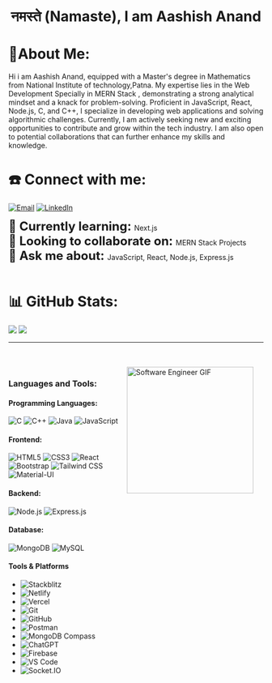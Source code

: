 <h1 align="center">नमस्ते (Namaste), I am Aashish Anand</h1>

# 💫About Me:

Hi i am Aashish Anand, equipped with a Master's degree in Mathematics from National Institute of technology,Patna. My expertise lies in the Web Development Specially in MERN Stack , demonstrating a strong analytical mindset and a knack for problem-solving. Proficient in JavaScript, React, Node.js, C, and C++, I specialize in developing web applications and solving algorithmic challenges. Currently, I am actively seeking new and exciting opportunities to contribute and grow within the tech industry. I am also open to potential collaborations that can further enhance my skills and knowledge.
# ☎️ Connect with me:
<p align="">
  <a href="mailto:aashishanand649@gmail.com"><img src="https://img.shields.io/badge/Email-D14836?style=flat&logo=gmail&logoColor=white" alt="Email"></a>
  <a href="https://www.linkedin.com/in/aashish-anand-07934822a/"><img src="https://img.shields.io/badge/LinkedIn-0077B5?style=flat&logo=linkedin&logoColor=white" alt="LinkedIn"></a>
</p>

<div align="left">
  <strong><span style="font-size: x-large;">🌱  Currently learning: </span></strong> Next.js
  <br>
  <strong><span style="font-size: x-large;">👯 Looking to collaborate on: </span></strong> MERN Stack Projects
  <br>
  <strong><span style="font-size: x-large;">💬 Ask me about: </span></strong> JavaScript, React, Node.js, Express.js
</div>

<br>

# 📊 GitHub Stats:
![](http://github-profile-summary-cards.vercel.app/api/cards/profile-details?username=aashish649&theme=dark)
![](http://github-profile-summary-cards.vercel.app/api/cards/repos-per-language?username=aashish649&theme=dark)
[](http://github-profile-summary-cards.vercel.app/api/cards/stats?username=aashish649&theme=dark)

---



<br>
<br>


<div align="left">
  <img align="right" height="250" style="margin-right: 20px;" src="https://media.giphy.com/media/qgQUggAC3Pfv687qPC/giphy.gif" alt="Software Engineer GIF" />
</div>




<div align="left">
<h3 align="left">Languages and Tools:</h3>

<h4 align="left">Programming Languages:</h4>
<p align="left">
  <img src="https://img.shields.io/badge/C-00599C?style=for-the-badge&logo=c&logoColor=white" alt="C"/>
  <img src="https://img.shields.io/badge/C++-00599C?style=for-the-badge&logo=cplusplus&logoColor=white" alt="C++"/>
  <img src="https://img.shields.io/badge/Java-007396?style=for-the-badge&logo=java&logoColor=white" alt="Java"/>
  <img src="https://img.shields.io/badge/JavaScript-F7DF1E?style=for-the-badge&logo=javascript&logoColor=black" alt="JavaScript"/>
</p>

<h4 align="left">Frontend:</h4>
<p align="left">
  <img src="https://img.shields.io/badge/HTML5-E34F26?style=for-the-badge&logo=html5&logoColor=white" alt="HTML5"/>
  <img src="https://img.shields.io/badge/CSS3-1572B6?style=for-the-badge&logo=css3&logoColor=white" alt="CSS3"/>
  <img src="https://img.shields.io/badge/React-61DAFB?style=for-the-badge&logo=react&logoColor=white" alt="React"/>
  <img src="https://img.shields.io/badge/Bootstrap-563D7C?style=for-the-badge&logo=bootstrap&logoColor=white" alt="Bootstrap"/>
  <img src="https://img.shields.io/badge/Tailwind_CSS-38B2AC?style=for-the-badge&logo=tailwind-css&logoColor=white" alt="Tailwind CSS"/>
  <img src="https://img.shields.io/badge/Material--UI-007FFF?style=for-the-badge&logo=mui&logoColor=white" alt="Material-UI"/>

</p>

<h4 align="left">Backend:</h4>
<p align="left">
  <img src="https://img.shields.io/badge/Node.js-339933?style=for-the-badge&logo=node.js&logoColor=white" alt="Node.js"/>
  <img src="https://img.shields.io/badge/Express.js-000000?style=for-the-badge&logo=express&logoColor=white" alt="Express.js"/>
</p>

<h4 align="left">Database:</h4>
<p align="left">
  <img src="https://img.shields.io/badge/MongoDB-47A248?style=for-the-badge&logo=mongodb&logoColor=white" alt="MongoDB"/>
  <img src="https://img.shields.io/badge/MySQL-4479A1?style=for-the-badge&logo=mysql&logoColor=white" alt="MySQL"/>
</p>

<h4 align="left">Tools & Platforms</h4>
<p align="left">


- <img src="https://img.shields.io/badge/Stackblitz-1389FD.svg?style=for-the-badge&logo=stackblitz&logoColor=white" alt="Stackblitz"/>
- <img src="https://img.shields.io/badge/Netlify-00C7B7.svg?style=for-the-badge&logo=netlify&logoColor=white" alt="Netlify"/>
- <img src="https://img.shields.io/badge/Vercel-000000.svg?style=for-the-badge&logo=vercel&logoColor=white" alt="Vercel"/>
- <img src="https://img.shields.io/badge/Git-F05032.svg?style=for-the-badge&logo=git&logoColor=white" alt="Git"/>
- <img src="https://img.shields.io/badge/GitHub-181717.svg?style=for-the-badge&logo=github&logoColor=white" alt="GitHub"/>
- <img src="https://img.shields.io/badge/Postman-FF6C37.svg?style=for-the-badge&logo=postman&logoColor=white" alt="Postman"/>
- <img src="https://img.shields.io/badge/MongoDB%20Compass-47A248.svg?style=for-the-badge&logo=mongodb&logoColor=white" alt="MongoDB Compass"/>
- <img src="https://img.shields.io/badge/ChatGPT-008080.svg?style=for-the-badge&logo=openai&logoColor=white" alt="ChatGPT"/>
- <img src="https://img.shields.io/badge/Firebase-FFCA28.svg?style=for-the-badge&logo=firebase&logoColor=white" alt="Firebase"/>
- <img src="https://img.shields.io/badge/VS%20Code-0078d7?style=for-the-badge&logo=visual-studio-code&logoColor=white" alt="VS Code"/>
- <img src="https://img.shields.io/badge/Socket.IO-010101.svg?style=for-the-badge&logo=socket.io&logoColor=white" alt="Socket.IO"/>



</p>




</div>

